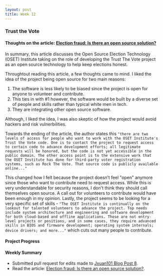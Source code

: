 ```yaml
---
layout: post
title: Week 12
---
```


### Trust the Vote

#### Thoughts on the article: [Election fraud: Is there an open source solution?](https://opensource.com/article/19/9/voting-fraud-open-source-solution?)

In summary, this article discusses the Open Source Election Technology (OSET) Institute taking on the role of developing the Trust The Vote project as an open source technology to help keep elections honest.

Throughtout reading this article, a few thoughts came to mind. I liked the idea of the project being open source for two main reasons:
 1. The software is less likely to be biased since the project is open for anyone to volunteer and contribute. 
 2. This ties in with #1 however, the software would be built by a diverse set of people and skills rather than typical white men in tech.
 3. They are integrating other open source software.
 
Although, I liked the idea, I was also skeptic of how the project would avoid hackers and risk vulnerbilities.

Towards the ending of the article, the author states this `"there are two levels of access for people who want to work with the OSET Institute's Trust the Vote code. One is to contact the project to request access to certain code to advance development efforts; all legitimate requests will be honored, but the code is not yet accessible in the public domain. The other access point is to the extensive work that the OSET Institute has done for third-party voter registration systems, such as Rock The Vote. That source code is publicly available online..."`

This changed how I felt because the project doesn't feel "open" anymore since those who want to contribute need to request access. While this is very understandable for security reasons, I don't think they should call themselves open source. A call out for volunteers to contribute would have been enough in my opinion. Lastly, the project seems to be looking for a very specific set of skills - `"The OSET Institute is continually on the lookout for talented volunteers to advance the project. Top needs include system architecture and engineering and software development for both cloud-based and offline applications. These are not entry-level projects or positions, and in some cases, they require advanced skills in BIOS and firmware development; operating system internals; device drivers; and more..."` which cuts out many people to contribute.

#### Project Progress

#### Weekly Summary

- Submitted pull request for edits made to [Jxuan101 Blog Post 8](https://github.com/hunter-college-ossd-fall-2019/jxuan101-weekly/pull/2).
- Read the article: [Election fraud: Is there an open source solution?](https://opensource.com/article/19/9/voting-fraud-open-source-solution?).
